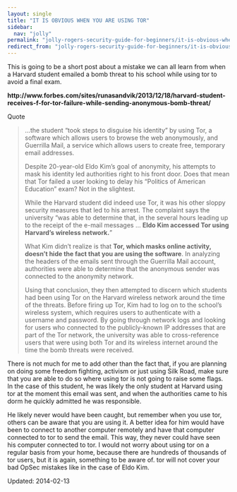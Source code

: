 ```yaml
---
layout: single
title: "IT IS OBVIOUS WHEN YOU ARE USING TOR"
sidebar:
  nav: "jolly"
permalink: "jolly-rogers-security-guide-for-beginners/it-is-obvious-when-you-are-using-tor/"
redirect_from: "jolly-rogers-security-guide-for-beginners/it-is-obvious-when-you-are-using-tor"
---
```




<p>This is going to be a short post about a mistake we can all learn from when a Harvard student emailed a bomb threat to his school while using tor to avoid a final exam.</p>
<p><strong>http://www.forbes.com/sites/runasandvik/2013/12/18/harvard-student-receives-f-for-tor-failure-while-sending-anonymous-bomb-threat/</strong></p>
<div>
<div>Quote</div>
</div>
<blockquote><p>&#8230;the student “took steps to disguise his identity” by using Tor, a software which allows users to browse the web anonymously, and Guerrilla Mail, a service which allows users to create free, temporary email addresses.</p>
<p>Despite 20-year-old Eldo Kim’s goal of anonymity, his attempts to mask his identity led authorities right to his front door. Does that mean that Tor failed a user looking to delay his “Politics of American Education” exam? Not in the slightest.</p>
<p>While the Harvard student did indeed use Tor, it was his other sloppy security measures that led to his arrest. The complaint says the university “was able to determine that, in the several hours leading up to the receipt of the e-mail messages … <strong>Eldo Kim accessed Tor using Harvard’s wireless network.</strong>”</p>
<p>What Kim didn’t realize is that <strong>Tor, which masks online activity, doesn’t hide the fact that you are using the software</strong>. In analyzing the headers of the emails sent through the Guerrilla Mail account, authorities were able to determine that the anonymous sender was connected to the anonymity network.</p>
<p>Using that conclusion, they then attempted to discern which students had been using Tor on the Harvard wireless network around the time of the threats. Before firing up Tor, Kim had to log on to the school’s wireless system, which requires users to authenticate with a username and password. By going through network logs and looking for users who connected to the publicly-known IP addresses that are part of the Tor network, the university was able to cross-reference users that were using both Tor and its wireless internet around the time the bomb threats were received.</p></blockquote>
<p>There is not much for me to add other than the fact that, if you are planning on doing some freedom fighting, activism or just using Silk Road, make sure that you are able to do so where using tor is not going to raise some flags. In the case of this student, he was likely the only student at Harvard using tor at the moment this email was sent, and when the authorities came to his dorm he quickly admitted he was responsible.</p>
<p>He likely never would have been caught, but remember when you use tor, others can be aware that you are using it. A better idea for him would have been to connect to another computer remotely and have that computer connected to tor to send the email. This way, they never could have seen his computer connected to tor. I would not worry about using tor on a regular basis from your home, because there are hundreds of thousands of tor users, but it is again, something to be aware of. tor will not cover your bad OpSec mistakes like in the case of Eldo Kim.</p>

Updated: 2014-02-13

